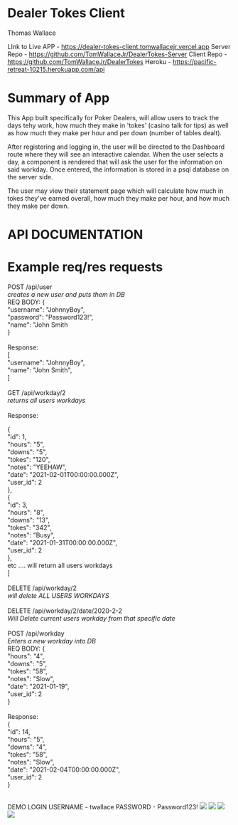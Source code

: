 # Dealer Tokes Client
Thomas Wallace

LInk to Live APP - https://dealer-tokes-client.tomwallacejr.vercel.app
 Server Repo - https://github.com/TomWallaceJr/DealerTokes-Server
 Client Repo - https://github.com/TomWallaceJr/DealerTokes
Heroku -  https://pacific-retreat-10215.herokuapp.com/api

# Summary of App
This App built specifically for Poker Dealers, will allow users to track the days tehy work, how much they make in 'tokes' (casino talk for tips) as well as how much they make per hour and per down (number of tables dealt).

After registering and logging in, the user will be directed to the Dashboard route where they will see an interactive calendar. When the user selects a day, a component is rendered that will ask the user for the information on said workday. Once entered, the information is stored in a psql database on the server side.

The user may view their statement page which will calculate how much in tokes they've earned overall, how much they make per hour, and how much they make per down.



# API DOCUMENTATION
# Example req/res requests

POST /api/user <br />
*creates a new user and puts them in DB*<br />
REQ BODY: {<br />
    "username": "JohnnyBoy",<br />
    "password": "Password123!",<br />
    "name": "John Smith<br />
}<br />
<br />
Response:<br />
[<br />
    "username": "JohnnyBoy",<br />
    "name": "John Smith",<br />
]<br />
<br />
GET /api/workday/2  <br />
*returns all users workdays* <br />
<br />
Response:<br />

{<br />
    "id": 1,<br />
        "hours": "5",<br />
        "downs": "5",<br />
        "tokes": "120",<br />
        "notes": "YEEHAW",<br />
        "date": "2021-02-01T00:00:00.000Z",<br />
        "user_id": 2<br />
},<br />
{<br />
        "id": 3,<br />
        "hours": "8",<br />
        "downs": "13",<br />
        "tokes": "342",<br />
        "notes": "Busy",<br />
        "date": "2021-01-31T00:00:00.000Z",<br />
        "user_id": 2<br />
    },<br />
    etc .... will return all users workdays<br />
]<br />
<br />
DELETE /api/workday/2<br />
*will delete ALL USERS WORKDAYS*<br />
<br />
DELETE /api/workday/2/date/2020-2-2<br />
*Will Delete current users workday from that specific date*<br />
<br />
POST /api/workday<br />
*Enters a new workday into DB*<br />
REQ BODY: {<br />
        "hours": "4",<br />
        "downs": "5",<br />
        "tokes": "58",<br />
        "notes": "Slow",<br />
        "date": "2021-01-19",<br />
        "user_id": 2<br />
}<br />
<br />
Response:<br />
{<br />
    "id": 14,<br />
    "hours": "5",<br />
    "downs": "4",<br />
    "tokes": "58",<br />
    "notes": "Slow",<br />
    "date": "2021-02-04T00:00:00.000Z",<br />
    "user_id": 2<br />
}<br />

<br />
DEMO LOGIN
USERNAME - twallace
PASSWORD - Password123!

<img src="src/images/screenshot1.png">
<img src="src/images/screenshot2.png">
<img src="src/images/screenshot3.png">
<img src="src/images/screenshot4.png">